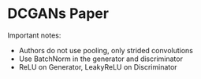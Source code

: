 # DCGANs Paper

Important notes:
- Authors do not use pooling, only strided convolutions
- Use BatchNorm in the generator and discriminator
- ReLU on Generator, LeakyReLU on Discriminator
